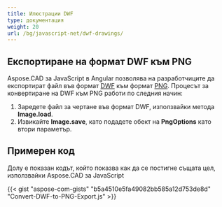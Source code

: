 ```yaml
---
title: Илюстрации DWF
type: документация
weight: 20
url: /bg/javascript-net/dwf-drawings/
---
```


## **Експортиране на формат DWF към PNG**

Aspose.CAD за JavaScript в Angular позволява на разработчиците да експортират файл във формат [DWF](https://docs.fileformat.com/cad/dwf/) към формат [PNG](https://docs.fileformat.com/image/png/).
Процесът за конвертиране на DWF към PNG работи по следния начин:

1. Заредете файл за чертане във формат DWF, използвайки метода **Image.load**.
1. Извикайте **Image.save**, като подадете обект на **PngOptions** като втори параметър.

## Примерен код

Долу е показан кодът, който показва как да се постигне същата цел, използвайки Aspose.CAD за JavaScript

{{< gist "aspose-com-gists" "b5a4510e5fa49082bb585a12d753de8d" "Convert-DWF-to-PNG-Export.js" >}}
